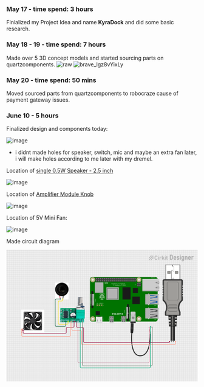 ### May 17 - time spend: 3 hours
Finialized my Project Idea and name **KyraDock** and did some basic research.
### May 18 - 19 - time spend: 7 hours
Made over 5 3D concept models and started sourcing parts on quartzcomponents.
![raw](https://github.com/user-attachments/assets/4179ab3e-0551-4a9b-bc2f-37856004a8f7)
![brave_lgz8vYixLy](https://github.com/user-attachments/assets/b0dd2926-5d44-4129-b6a5-9759a9f25bd8)
### May 20 - time spend: 50 mins
Moved sourced parts from quartzcomponents to robocraze cause of payment gateway issues.

### June 10 - 5 hours
Finalized design and components today:

![image](https://github.com/user-attachments/assets/b1281794-6326-4d11-bde6-e2756f29a3a1)

- i didnt made holes for speaker, switch, mic and maybe an extra fan later, i will make holes according to me later with my dremel.

Location of [single 0.5W Speaker - 2.5 inch](https://robocraze.com/products/0-5w-speaker?variant=40193361576089)

![image](https://github.com/user-attachments/assets/edc155c3-9aea-415b-b9cc-65d9a34f2e65)

Location of [Amplifier Module Knob](https://robocraze.com/products/pam-8403-amplifier-module?variant=40192902365337)

![image](https://github.com/user-attachments/assets/ce189196-1e38-4db3-a9d3-401323a427a1)

Location of 5V Mini Fan:

![image](https://github.com/user-attachments/assets/9974a4f0-4c5b-4b7a-bdc3-378670575318)

Made circuit diagram

![alt text](CAD/circuit_image.png)
